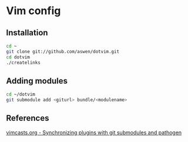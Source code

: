 Vim config
===========

Installation
------------

```bash
cd ~
git clone git://github.com/aswen/dotvim.git
cd dotvim
./createlinks
```

Adding modules
--------------

```bash
cd ~/dotvim
git submodule add <giturl> bundle/<modulename>
```

References
----------

[vimcasts.org - Synchronizing plugins with git submodules and pathogen](http://vimcasts.org/episodes/synchronizing-plugins-with-git-submodules-and-pathogen/)
